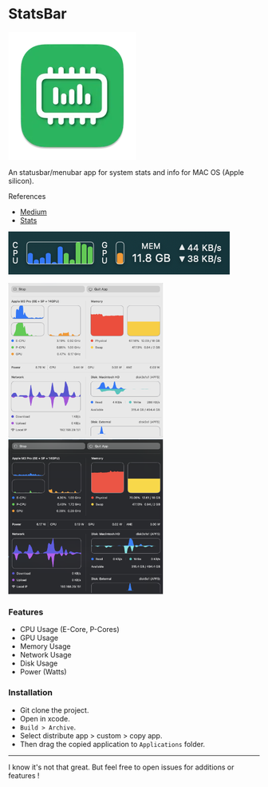 # StatsBar

<img src="img/app-icon.png" />

An statusbar/menubar app for system stats and info for MAC OS (Apple silicon).

References
 - [Medium](https://medium.com/@vladkens/how-to-get-macos-power-metrics-with-rust-d42b0ad53967)
 - [Stats](https://github.com/exelban/stats)

<img src="img/menu-bar.png" width="444" height="86" />

<img src="img/stats-light.png" width="310" height="310" /> <img src="img/stats-dark.png" width="310" height="310" />

### Features

- CPU Usage (E-Core, P-Cores)
- GPU Usage
- Memory Usage
- Network Usage
- Disk Usage
- Power (Watts)

### Installation

- Git clone the project.
- Open in xcode.
- `Build > Archive`.
- Select distribute app > custom > copy app.
- Then drag the copied application to `Applications` folder.

-----

I know it's not that great. But feel free to open issues for additions or features !
